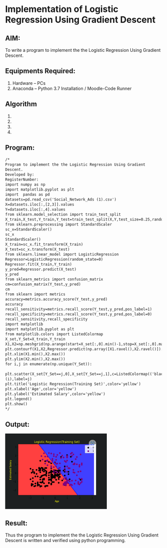 # Implementation of Logistic Regression Using Gradient Descent

## AIM:
To write a program to implement the the Logistic Regression Using Gradient Descent.

## Equipments Required:
1. Hardware – PCs
2. Anaconda – Python 3.7 Installation / Moodle-Code Runner

## Algorithm
1. 
2. 
3. 
4. 

## Program:
```
/*
Program to implement the the Logistic Regression Using Gradient Descent.
Developed by: 
RegisterNumber:  
import numpy as np
import matplotlib.pyplot as plt
import  pandas as pd
datasets=pd.read_csv('Social_Network_Ads (1).csv')
X=datasets.iloc[:,[2,3]].values
Y=datasets.iloc[:,4].values
from sklearn.model_selection import train_test_split
X_train,X_test,Y_train,Y_test=train_test_split(X,Y,test_size=0.25,random_state=0)
from sklearn.preprocessing import StandardScaler
sc_x=StandardScaler()
sc_x
StandardScaler()
X_train=sc_x.fit_transform(X_train)
X_test=sc_x.transform(X_test)
from sklearn.linear_model import LogisticRegression
Regressor=LogisticRegression(random_state=0)
Regressor.fit(X_train,Y_train)
y_pred=Regressor.predict(X_test)
y_pred
from sklearn_metrics import confusion_matrix
cm=confusion_matrix(Y_test,y_pred)
cm
from sklearn import metrics
accuracy=metrics.accuracy_score(Y_test,y_pred)
accuracy
recall_sensitivity=metrics.recall_score(Y_test,y_pred,pos_label=1)
recall_specificity=metrics.recall_score(Y_test,y_pred,pos_label=0)
recall_sensitivity,recall_specificity
import matplotlib
import matplotlib.pyplot as plt
from matplotlib.colors import ListedColormap
X_set,Y_Set=X_train,Y_train
X1,X2=np.meshgrid(np.arange(start=X_set[:,0].min()-1,stop=X_set[:,0].max()+1,step=0.01),np.arange(start=X_set[:,1].min()-1,stop=X_set[:,1].max()+1,step=0.01))
plt.contourf(X1,X2,Regressor.predict(np.array([X1.ravel(),X2.ravel()]).T).reshape(X1.shape),alpha=0.75,cmap=ListedColormap(('red','blue')))
plt.xlim(X1.min(),X2.max())
plt.ylim(X2.min(),X2.max())
for i,j in enumerate(np.unique(Y_Set)):
    plt.scatter(X_set[Y_Set==j,0],X_set[Y_Set==j,1],c=ListedColormap(('black','purple'))(i),label=j)
plt.title('Logistic Regression(Training Set)',color='yellow')
plt.xlabel('Age',color='yellow')
plt.ylabel('Estimated Salary',color='yellow')
plt.legend()
plt.show()
*/
```

## Output:
![logistic regression using gradient descent](sam.png)


## Result:
Thus the program to implement the the Logistic Regression Using Gradient Descent is written and verified using python programming.

